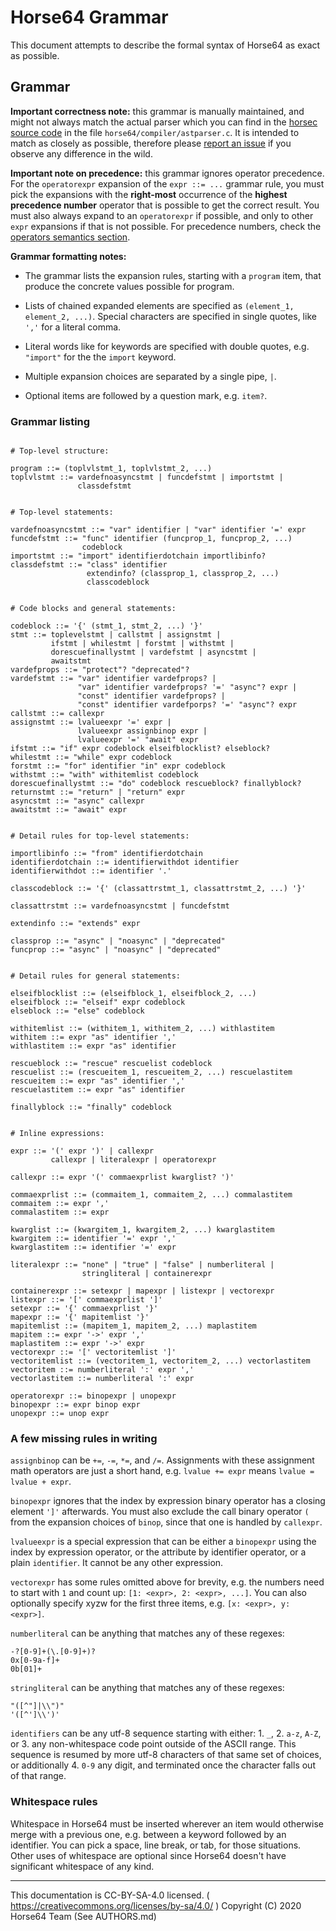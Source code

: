 
# Horse64 Grammar

This document attempts to describe the formal syntax of Horse64
as exact as possible.


## Grammar

**Important correctness note:** this grammar is manually maintained,
and might not always match the actual parser which you can find in the
[horsec source code](../Contributing.md#corehorse64org-package) in
the file `horse64/compiler/astparser.c`. It is intended to
match as closely as possible, therefore please [report an issue](
    ../Contributing.md#report-bugs
) if you observe any difference in the wild.

**Important note on precedence:** this grammar ignores operator precedence.
For the `operatorexpr` expansion of the `expr ::= ...` grammar rule,
you must pick the expansions with the **right-most** occurrence of the
**highest precedence number** operator that is possible to get the correct
result.
You must also always expand to an `operatorexpr` if possible, and only
to other `expr` expansions if that is not possible.
For precedence numbers, check the [operators semantics section](
    Horse64.md#operators
).

**Grammar formatting notes:**

- The grammar lists the expansion rules, starting with a `program`
  item, that produce the concrete values possible for program.

- Lists of chained expanded elements are specified as
  `(element_1, element_2, ...)`. Special characters are specified
  in single quotes, like `','` for a literal comma.

- Literal words like for keywords are specified with double quotes,
  e.g. `"import"` for the the `import` keyword.

- Multiple expansion choices are separated by a single pipe, `|`.

- Optional items are followed by a question mark, e.g. `item?`.

### Grammar listing

```

# Top-level structure:

program ::= (toplvlstmt_1, toplvlstmt_2, ...)
toplvlstmt ::= vardefnoasyncstmt | funcdefstmt | importstmt |
               classdefstmt


# Top-level statements:

vardefnoasyncstmt ::= "var" identifier | "var" identifier '=' expr
funcdefstmt ::= "func" identifier (funcprop_1, funcprop_2, ...)
                codeblock
importstmt ::= "import" identifierdotchain importlibinfo?
classdefstmt ::= "class" identifier
                 extendinfo? (classprop_1, classprop_2, ...)
                 classcodeblock


# Code blocks and general statements:

codeblock ::= '{' (stmt_1, stmt_2, ...) '}'
stmt ::= toplevelstmt | callstmt | assignstmt |
         ifstmt | whilestmt | forstmt | withstmt |
         dorescuefinallystmt | vardefstmt | asyncstmt |
         awaitstmt
vardefprops ::= "protect"? "deprecated"?
vardefstmt ::= "var" identifier vardefprops? |
               "var" identifier vardefprops? '=' "async"? expr |
               "const" identifier vardefprops? |
               "const" identifier vardefporps? '=' "async"? expr
callstmt ::= callexpr
assignstmt ::= lvalueexpr '=' expr |
               lvalueexpr assignbinop expr |
               lvalueexpr '=' "await" expr
ifstmt ::= "if" expr codeblock elseifblocklist? elseblock?
whilestmt ::= "while" expr codeblock
forstmt ::= "for" identifier "in" expr codeblock
withstmt ::= "with" withitemlist codeblock
dorescuefinallystmt ::= "do" codeblock rescueblock? finallyblock?
returnstmt ::= "return" | "return" expr
asyncstmt ::= "async" callexpr
awaitstmt ::= "await" expr


# Detail rules for top-level statements:

importlibinfo ::= "from" identifierdotchain
identifierdotchain ::= identifierwithdot identifier
identifierwithdot ::= identifier '.'

classcodeblock ::= '{' (classattrstmt_1, classattrstmt_2, ...) '}'

classattrstmt ::= vardefnoasyncstmt | funcdefstmt

extendinfo ::= "extends" expr

classprop ::= "async" | "noasync" | "deprecated"
funcprop ::= "async" | "noasync" | "deprecated"


# Detail rules for general statements:

elseifblocklist ::= (elseifblock_1, elseifblock_2, ...)
elseifblock ::= "elseif" expr codeblock
elseblock ::= "else" codeblock

withitemlist ::= (withitem_1, withitem_2, ...) withlastitem
withitem ::= expr "as" identifier ','
withlastitem ::= expr "as" identifier

rescueblock ::= "rescue" rescuelist codeblock
rescuelist ::= (rescueitem_1, rescueitem_2, ...) rescuelastitem
rescueitem ::= expr "as" identifier ','
rescuelastitem ::= expr "as" identifier

finallyblock ::= "finally" codeblock


# Inline expressions:

expr ::= '(' expr ')' | callexpr
         callexpr | literalexpr | operatorexpr

callexpr ::= expr '(' commaexprlist kwarglist? ')'

commaexprlist ::= (commaitem_1, commaitem_2, ...) commalastitem
commaitem ::= expr ','
commalastitem ::= expr

kwarglist ::= (kwargitem_1, kwargitem_2, ...) kwarglastitem
kwargitem ::= identifier '=' expr ','
kwarglastitem ::= identifier '=' expr

literalexpr ::= "none" | "true" | "false" | numberliteral |
                stringliteral | containerexpr

containerexpr ::= setexpr | mapexpr | listexpr | vectorexpr
listexpr ::= '[' commaexprlist ']'
setexpr ::= '{' commaexprlist '}'
mapexpr ::= '{' mapitemlist '}'
mapitemlist ::= (mapitem_1, mapitem_2, ...) maplastitem
mapitem ::= expr '->' expr ','
maplastitem ::= expr '->' expr
vectorexpr ::= '[' vectoritemlist ']'
vectoritemlist ::= (vectoritem_1, vectoritem_2, ...) vectorlastitem
vectoritem ::= numberliteral ':' expr ','
vectorlastitem ::= numberliteral ':' expr

operatorexpr ::= binopexpr | unopexpr
binopexpr ::= expr binop expr
unopexpr ::= unop expr

```

### A few missing rules in writing

`assignbinop` can be `+=`, `-=`, `*=`, and `/=`. Assignments
with these assignment math operators are just a short hand,
e.g. `lvalue += expr` means `lvalue = lvalue + expr`.

`binopexpr` ignores that the index by expression binary operator
has a closing element `']'` afterwards.
You must also exclude the call binary operator `(` from the expansion
choices of `binop`, since that one is handled by `callexpr`.

`lvalueexpr` is a special expression that can be either a `binopexpr`
using the index by expression operator, or the attribute by identifier
operator, or a plain `identifier`. It cannot be any other expression.

`vectorexpr` has some rules omitted above for brevity, e.g.
the numbers need to start with `1` and count up:
`[1: <expr>, 2: <expr>, ...]`. You can also optionally
specify xyzw for the first three items, e.g. `[x: <expr>, y: <expr>]`.

`numberliteral` can be anything that matches any of these regexes:
```
-?[0-9]+(\.[0-9]+)?
0x[0-9a-f]+
0b[01]+
```

`stringliteral` can be anything that matches any of these regexes:
```
"([^"]|\\")"
'([^']\\')'
```

`identifiers` can be any utf-8 sequence starting with
either: 1. `_`, 2. `a-z`, `A-Z`, or 3. any non-whitespace
code point outside of the ASCII range.
This sequence is resumed by more utf-8 characters of that same set of
choices, or additionally 4. `0-9` any digit, and terminated once
the character falls out of that range.

### Whitespace rules

Whitespace in Horse64 must be inserted wherever
an item would otherwise merge with a previous one, e.g. between
a keyword followed by an identifier. You can pick a space,
line break, or tab, for those situations. Other uses of whitespace
are optional since Horse64 doesn't have significant whitespace of
any kind.


---
This documentation is CC-BY-SA-4.0 licensed.
( https://creativecommons.org/licenses/by-sa/4.0/ )
Copyright (C) 2020 Horse64 Team (See AUTHORS.md)
